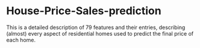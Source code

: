 # House-Price-Sales-prediction
This is a detailed description of  79 features and their entries, describing (almost) every aspect of residential homes used to predict the final price of each home.
